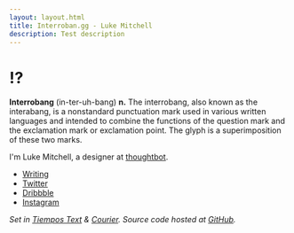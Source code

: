 ```yaml
---
layout: layout.html
title: Interroban.gg - Luke Mitchell
description: Test description
---
```


# !?

**Interrobang** (in-ter-uh-bang) **n.** The interrobang, also known as the interabang, is a nonstandard punctuation mark used in various written languages and intended to combine the functions of the question mark and the exclamation mark or exclamation point. The glyph is a superimposition of these two marks.

I'm Luke Mitchell, a designer at [thoughtbot][thoughtbot.com].

- [Writing][robots.thoughtbot.com]
- [Twitter][twitter.com]
- [Dribbble][dribbble.com]
- [Instagram][instagram.com]

_Set in [Tiempos Text][tiempos] & [Courier][courier]._
_Source code hosted at [GitHub][github.com]._

[thoughtbot.com]: https://thoughtbot.com
[robots.thoughtbot.com]: https://robots.thoughtbot.com/authors/luke-mitchell
[twitter.com]: https://twitter.com/LkeMitchll
[dribbble.com]: https://dribbble.com/Interrobang
[instagram.com]: https://www.instagram.com/lkemitchll
[github.com]: https://github.com/LkeMitchll/interroban.gg
[tiempos]: https://klim.co.nz/retail-fonts/tiempos-text/
[courier]: https://en.wikipedia.org/wiki/Courier_(typeface)
